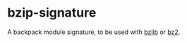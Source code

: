 # bzip-signature

A backpack module signature, to be used with
[bzlib](http://hackage.haskell.org/package/bzlib) or
[bz2](http://hackage.haskell.org/package/bz2).
